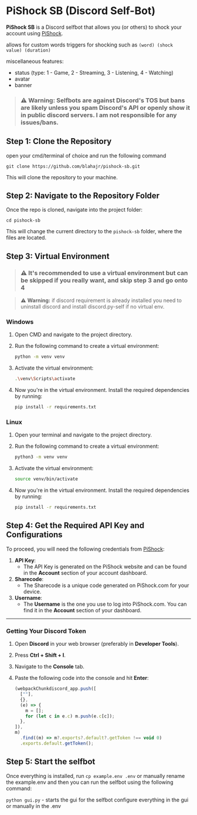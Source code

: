 # PiShock SB (Discord Self-Bot)

**PiShock SB** is a Discord selfbot that allows you (or others) to shock your account using [PiShock](https://pishock.com/).

allows for custom words triggers for shocking such as `(word) (shock value) (duration)`

miscellaneous features:

- status <type> <status> (type: 1 - Game, 2 - Streaming, 3 - Listening, 4 - Watching)
- avatar <user>
- banner <user>

> ### ⚠️ **Warning:** Selfbots are against Discord's TOS but bans are likely unless you spam Discord's API or openly show it in public discord servers. I am not responsible for any issues/bans.

## Step 1: Clone the Repository

open your cmd/terminal of choice and run the following command

`git clone https://github.com/blahajr/pishock-sb.git`

This will clone the repository to your machine.

## Step 2: Navigate to the Repository Folder

Once the repo is cloned, navigate into the project folder:

`cd pishock-sb`

This will change the current directory to the `pishock-sb` folder, where the files are located.

## Step 3: Virtual Environment

> ### ⚠️ It's recommended to use a virtual environment but can be skipped if you really want, and skip step 3 and go onto 4

> ⚠️ **Warning:** if discord requirement is already installed you need to uninstall discord and install discord.py-self if no virtual env.

### Windows

1. Open CMD and navigate to the project directory.
2. Run the following command to create a virtual environment:

   ```bash
   python -m venv venv
   ```

3. Activate the virtual environment:

   ```bash
   .\venv\Scripts\activate
   ```

4. Now you're in the virtual environment. Install the required dependencies by running:

   ```bash
   pip install -r requirements.txt
   ```

### Linux

1. Open your terminal and navigate to the project directory.
2. Run the following command to create a virtual environment:

   ```bash
   python3 -m venv venv
   ```

3. Activate the virtual environment:

   ```bash
   source venv/bin/activate
   ```

4. Now you're in the virtual environment. Install the required dependencies by running:

   ```bash
   pip install -r requirements.txt
   ```

## Step 4: Get the Required API Key and Configurations

To proceed, you will need the following credentials from [PiShock](https://pishock.com):

1. **API Key**:
   - The API Key is generated on the PiShock website and can be found in the **Account** section of your account dashboard.
2. **Sharecode**:
   - The Sharecode is a unique code generated on PiShock.com for your device.
3. **Username**:
   - The **Username** is the one you use to log into PiShock.com. You can find it in the **Account** section of your dashboard.

---

### Getting Your Discord Token

1. Open **Discord** in your web browser (preferably in **Developer Tools**).
2. Press **Ctrl + Shift + I**.

3. Navigate to the **Console** tab.

4. Paste the following code into the console and hit **Enter**:

   ```javascript
   (webpackChunkdiscord_app.push([
     [""],
     {},
     (e) => {
       m = [];
       for (let c in e.c) m.push(e.c[c]);
     },
   ]),
   m)
     .find((m) => m?.exports?.default?.getToken !== void 0)
     .exports.default.getToken();
   ```

## Step 5: Start the selfbot

Once everything is installed, run `cp example.env .env` or manually rename the example.env
and then you can run the selfbot using the following command:

`python gui.py` - starts the gui for the selfbot
configure everything in the gui or manually in the .env
